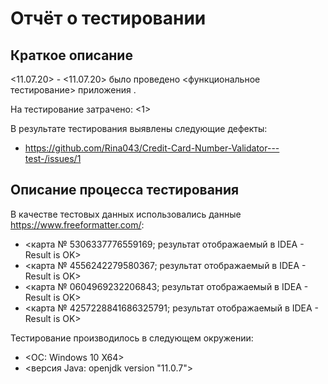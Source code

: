 # Отчёт о тестировании <Credit Card Number Validator>

## Краткое описание

<11.07.20> - <11.07.20> было проведено <функциональное тестирование> приложения <Credit Card Number Validator>.

На тестирование затрачено: <1>

В результате тестирования выявлены следующие дефекты:

* <https://github.com/Rina043/Credit-Card-Number-Validator---test-/issues/1>

## Описание процесса тестирования

В качестве тестовых данных использовались данные <https://www.freeformatter.com/>:
* <карта № 5306337776559169; результат отображаемый в IDEA - Result is OK>
* <карта № 4556242279580367; результат отображаемый в IDEA - Result is OK>
* <карта № 0604969232206843; результат отображаемый в IDEA - Result is OK>
* <карта № 4257228841686325791; результат отображаемый в IDEA - Result is OK>

Тестирование производилось в следующем окружении:
* <ОС: Windows 10 X64>
* <версия Java: openjdk version "11.0.7">
